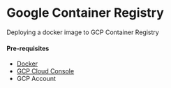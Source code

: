 # Google Container Registry
Deploying a docker image to GCP Container Registry

#### Pre-requisites
- [Docker](https://docs.docker.com/install/)
- [GCP Cloud Console](https://cloud.google.com/sdk/docs/quickstart-windows)
- GCP Account
